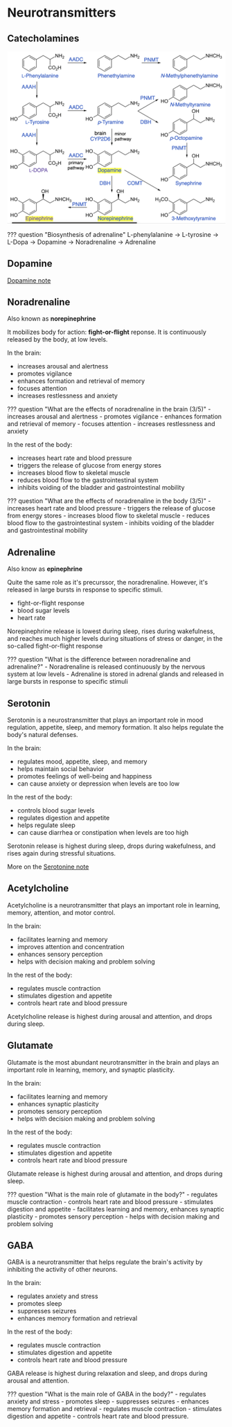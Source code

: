 # Neurotransmitters

## Catecholamines
![](fig/catecholamines.png)

??? question "Biosynthesis of adrenaline"
    L-phenylalanine $\rightarrow$ L-tyrosine $\rightarrow$ L-Dopa -> Dopamine $\rightarrow$ Noradrenaline $\rightarrow$ Adrenaline

## Dopamine
[Dopamine note](../health/dopamine.md)

## Noradrenaline
Also known as **norepinephrine**

It mobilizes body for action: **fight-or-flight** reponse. It is continuously released by the body, at low levels.

In the brain:

- increases arousal and alertness
- promotes vigilance
- enhances formation and retrieval of memory
- focuses attention
- increases restlessness and anxiety

??? question "What are the effects of noradrenaline in the brain (3/5)"
     - increases arousal and alertness
     - promotes vigilance
     - enhances formation and retrieval of memory
     - focuses attention
     - increases restlessness and anxiety

In the rest of the body:

- increases heart rate and blood pressure
- triggers the release of glucose from energy stores
- increases blood flow to skeletal muscle
- reduces blood flow to the gastrointestinal system
- inhibits voiding of the bladder and gastrointestinal mobility

??? question "What are the effects of noradrenaline in the body (3/5)"
    - increases heart rate and blood pressure
    - triggers the release of glucose from energy stores
    - increases blood flow to skeletal muscle
    - reduces blood flow to the gastrointestinal system
    - inhibits voiding of the bladder and gastrointestinal mobility

## Adrenaline
Also know as **epinephrine**

Quite the same role as it's precurssor, the noradrenaline. However, it's released in large bursts in response to specific stimuli.

- fight-or-flight response
- blood sugar levels
- heart rate

Norepinephrine release is lowest during sleep, rises during wakefulness, and reaches much higher levels during situations of stress or danger, in the so-called fight-or-flight response

??? question "What is the difference between noradrenaline and adrenaline?"
    - Noradrenaline is released continuously by the nervous system at low levels
    - Adrenaline is stored in adrenal glands and released in large bursts in response to specific stimuli

## Serotonin
Serotonin is a neurostransmitter that plays an important role in mood regulation, appetite, sleep, and memory formation. It also helps regulate the body's natural defenses.

In the brain:

- regulates mood, appetite, sleep, and memory
- helps maintain social behavior
- promotes feelings of well-being and happiness
- can cause anxiety or depression when levels are too low

In the rest of the body:

- controls blood sugar levels
- regulates digestion and appetite
- helps regulate sleep
- can cause diarrhea or constipation when levels are too high

Serotonin release is highest during sleep, drops during wakefulness, and rises again during stressful situations.

More on the [Serotonine note](../health/serotonin.md)

## Acetylcholine
Acetylcholine is a neurotransmitter that plays an important role in learning, memory, attention, and motor control.

In the brain:

- facilitates learning and memory
- improves attention and concentration
- enhances sensory perception
- helps with decision making and problem solving

In the rest of the body:

- regulates muscle contraction
- stimulates digestion and appetite
- controls heart rate and blood pressure

Acetylcholine release is highest during arousal and attention, and drops during sleep.

## Glutamate
Glutamate is the most abundant neurotransmitter in the brain and plays an important role in learning, memory, and synaptic plasticity.

In the brain:

- facilitates learning and memory
- enhances synaptic plasticity
- promotes sensory perception
- helps with decision making and problem solving

In the rest of the body:

- regulates muscle contraction
- stimulates digestion and appetite
- controls heart rate and blood pressure

Glutamate release is highest during arousal and attention, and drops during sleep.

??? question "What is the main role of glutamate in the body?"
    - regulates muscle contraction
    - controls heart rate and blood pressure
    - stimulates digestion and appetite
    - facilitates learning and memory, enhances synaptic plasticity
    - promotes sensory perception
    - helps with decision making and problem solving

## GABA
GABA is a neurotransmitter that helps regulate the brain's activity by inhibiting the activity of other neurons.

In the brain:

- regulates anxiety and stress
- promotes sleep
- suppresses seizures
- enhances memory formation and retrieval

In the rest of the body:

- regulates muscle contraction
- stimulates digestion and appetite
- controls heart rate and blood pressure

GABA release is highest during relaxation and sleep, and drops during arousal and attention.

??? question "What is the main role of GABA in the body?"
    - regulates anxiety and stress
    - promotes sleep
    - suppresses seizures
    - enhances memory formation and retrieval
    - regulates muscle contraction
    - stimulates digestion and appetite
    - controls heart rate and blood pressure.

